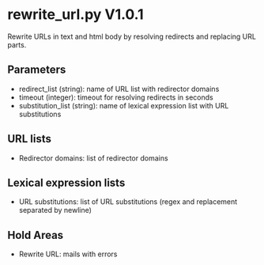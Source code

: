 rewrite_url.py V1.0.1
=====================

Rewrite URLs in text and html body by resolving redirects and replacing URL parts.

## Parameters
* redirect_list (string): name of URL list with redirector domains
* timeout (integer): timeout for resolving redirects in seconds
* substitution_list (string): name of lexical expression list with URL substitutions

## URL lists
* Redirector domains: list of redirector domains

## Lexical expression lists
* URL substitutions: list of URL substitutions (regex and replacement separated by newline)

## Hold Areas
* Rewrite URL: mails with errors
